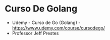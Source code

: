 # Curso De Golang

- Udemy - Curso de Go (Golang) - https://www.udemy.com/course/cursodego/
- Professor Jeff Prestes